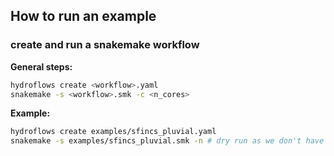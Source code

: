 ## How to run an example

### create and run a snakemake workflow

**General steps:**

```bash
hydroflows create <workflow>.yaml
snakemake -s <workflow>.smk -c <n_cores>
```

**Example:**

```bash
hydroflows create examples/sfincs_pluvial.yaml
snakemake -s examples/sfincs_pluvial.smk -n # dry run as we don't have the sfincs model
```
